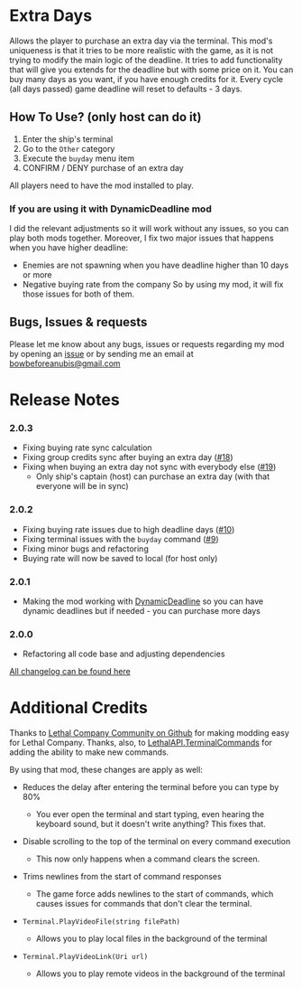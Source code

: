 # Extra Days
Allows the player to purchase an extra day via the terminal. This mod's uniqueness is that it tries to be more realistic with the game, as it is not trying to modify the main logic of the deadline. It tries to add functionality that will give you extends for the deadline but with some price on it. You can buy many days as you want, if you have enough credits for it. Every cycle (all days passed) game deadline will reset to defaults - 3 days.

## How To Use? (only host can do it)
1. Enter the ship's terminal
2. Go to the `Other` category
3. Execute the `buyday` menu item
4. CONFIRM / DENY purchase of an extra day

All players need to have the mod installed to play.

### If you are using it with DynamicDeadline mod
I did the relevant adjustments so it will work without any issues, so you can play both mods together. Moreover, I fix two major issues that happens when you have higher deadline:
- Enemies are not spawning when you have deadline higher than 10 days or more
- Negative buying rate from the company
So by using my mod, it will fix those issues for both of them.

## Bugs, Issues & requests
Please let me know about any bugs, issues or requests regarding my mod by opening an [issue](https://github.com/ustaalon/LethalCompany.ExtraDays/issues) or by sending me an email at bowbeforeanubis@gmail.com

# Release Notes
### 2.0.3
- Fixing buying rate sync calculation
- Fixing group credits sync after buying an extra day ([#18](https://github.com/ustaalon/LethalCompany.ExtraDays/issues/18))
- Fixing when buying an extra day not sync with everybody else ([#19](https://github.com/ustaalon/LethalCompany.ExtraDays/issues/19))
    - Only ship's captain (host) can purchase an extra day (with that everyone will be in sync)

### 2.0.2
- Fixing buying rate issues due to high deadline days ([#10](https://github.com/ustaalon/LethalCompany.ExtraDays/issues/10))
- Fixing terminal issues with the `buyday` command ([#9](https://github.com/ustaalon/LethalCompany.ExtraDays/issues/9))
- Fixing minor bugs and refactoring
- Buying rate will now be saved to local (for host only)

### 2.0.1
- Making the mod working with [DynamicDeadline](https://thunderstore.io/c/lethal-company/p/Krayken/DynamicDeadline/) so you can have dynamic deadlines but if needed - you can purchase more days

### 2.0.0
- Refactoring all code base and adjusting dependencies

[All changelog can be found here](https://github.com/ustaalon/LethalCompany.ExtraDays/blob/rc/Anubis.LC.ExtraDays.Package/CHANGELOG.md)

# Additional Credits
Thanks to [Lethal Company Community on Github](https://github.com/LethalCompany) for making modding easy for Lethal Company.
Thanks, also, to [LethalAPI.TerminalCommands](https://github.com/LethalCompany/LethalAPI.TerminalCommands) for adding the ability to make new commands.

By using that mod, these changes are apply as well:
* Reduces the delay after entering the terminal before you can type by 80%
  *  You ever open the terminal and start typing, even hearing the keyboard sound, but it doesn't write anything? This fixes that.

* Disable scrolling to the top of the terminal on every command execution
  *  This now only happens when a command clears the screen.
    
* Trims newlines from the start of command responses
  *  The game force adds newlines to the start of commands, which causes issues for commands that don't clear the terminal. 

* `Terminal.PlayVideoFile(string filePath)`
  * Allows you to play local files in the background of the terminal
    
* `Terminal.PlayVideoLink(Uri url)`
  * Allows you to play remote videos in the background of the terminal